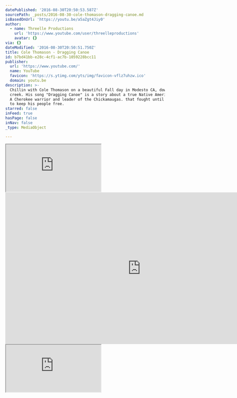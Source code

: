 ```yaml
---
datePublished: '2016-08-30T20:50:53.587Z'
sourcePath: _posts/2016-08-30-cole-thomason-dragging-canoe.md
isBasedOnUrl: 'https://youtu.be/a5aZgt4Jiy0'
author:
  - name: Threelle Productions
    url: 'https://www.youtube.com/user/threelleproductions'
    avatar: {}
via: {}
dateModified: '2016-08-30T20:50:51.750Z'
title: Cole Thomason - Dragging Canoe
id: b7bd41bb-e28c-4cf1-ac7b-1059228bcc11
publisher:
  url: 'https://www.youtube.com/'
  name: YouTube
  favicon: 'https://s.ytimg.com/yts/img/favicon-vflz7uhzw.ico'
  domain: youtu.be
description: >-
  Chillin with Cole Thomason on a beautiful Fall day in Modesto CA, down by the
  creek. His song "Dragging Canoe" is a story about a true Native American Hero.
  A Cherokee warrior and leader of the Chickamaugas. that fought until the end
  to keep his people free.
starred: false
inFeed: true
hasPage: false
inNav: false
_type: MediaObject

---
```

<iframe src="https://the-grid.github.io/ed-userhtml/?g=eJxNkU1PwzAMhu_7FdYuTaWSbh3SNjqQqATSLrsAJ4RQl7hTui2pknRjQv3vmDVFXPLh9_FrO1k5YVXjH0YAZ6WlOfNq--guWqy18nAPVauFV0azGL6JAXguuCKJ9TeAsmnWsj_eQZTdLueLWTbNJovpfDmLkkB9VdvjYaC8bXEQTmgd2Yf0U8bn0VXp4pz2Lh_Ryv6akAm4BJSMQ_VTaaGmSFU76lXyHfqnAx5Re1dcXsvdpjwic_H75CPvE1QF7D9WXNaSkR9NZ9G3VuddDwZDYbH0GGByykngSpKmZD6Q3FlBkXGaCqM1Cs-rUuDWmD3X6FPUn28vqZN7XrtxSKKGeVNaMt0YifSiDq0vsDIWWRjo-gDQMWlE-1s9gaj_q4hOQ4Gb2pFxFBO8Soev_AGcfIiU" style=""></iframe>

<iframe src="https://cdn.embedly.com/widgets/media.html?src=https%3A%2F%2Fwww.youtube.com%2Fembed%2Fa5aZgt4Jiy0%3Ffeature%3Doembed&amp;url=http%3A%2F%2Fwww.youtube.com%2Fwatch%3Fv%3Da5aZgt4Jiy0&amp;image=https%3A%2F%2Fi.ytimg.com%2Fvi%2Fa5aZgt4Jiy0%2Fhqdefault.jpg&amp;key=b7d04c9b404c499eba89ee7072e1c4f7&amp;type=text%2Fhtml&amp;schema=youtube" width="854" height="480" scrolling="no" frameborder="0" allowfullscreen="" style=""></iframe>

<iframe src="https://the-grid.github.io/ed-userhtml/?g=eJyzScks41JQSM5JLC62VUpL0s3JzE5VAoqkJJYk6hZnJBal2iqVFJUixMozU0oybJVMTA2QlOWX66YlJqcWQ9XacdnoAw22AwBkDh0h" style=""></iframe>
